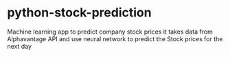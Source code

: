 # python-stock-prediction
Machine learning app to predict company stock prices
it takes data from Alphavantage API and use neural network to predict the Stock prices for the next day

